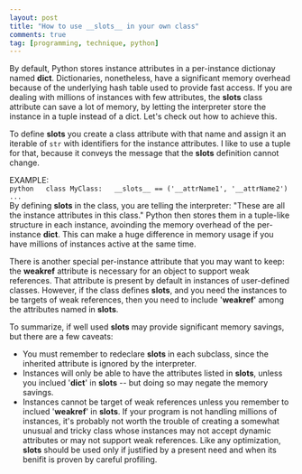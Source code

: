 ```yaml
---
layout: post
title: "How to use __slots__ in your own class"
comments: true
tag: [programming, technique, python]
---
```


By default, Python stores instance attributes in a per-instance dictionay named __dict__. Dictionaries, nonetheless, have a significant memory overhead because of the underlying hash table used to provide fast access. If you are dealing with millions of instances with few attributes, the __slots__ class attribute can save a lot of memory, by letting the interpreter store the instance in a tuple instead of a dict. Let's check out how to achieve this.
<!--more-->
To define __slots__ you create a class attribute with that name and assign it an iterable of `str` with identifiers for the instance attributes. I like to use a tuple for that, because it conveys the message that the __slots__ definition cannot change.  

EXAMPLE:  
    ``` python  
    class MyClass:  
        __slots__ == ('__attrName1', '__attrName2')  
	...  
    ```  
By defining __slots__ in the class, you are telling the interpreter: "These are all the instance attributes in this class." Python then stores them in a tuple-like structure in each instance, avoinding the memory overhead of the per-instance __dict__. This can make a huge difference in memory usage if you have millions of instances active at the same time.

There is another special per-instance attribute that you may want to keep: the __weakref__ attribute is necessary for an object to support weak references. That attribute is present by default in instances of user-defined classes. However, if the class defines __slots__, and you need the instances to be targets of weak references, then you need to include '__weakref__' among the attributes named in __slots__.

To summarize, if well used __slots__ may provide significant memory savings, but there are a few caveats:
   + You must remember to redeclare __slots__ in each subclass, since the inherited attribute is ignored by the interpreter.
   + Instances will only be able to have the attributes listed in __slots__, unless you inclued '__dict__' in __slots__ -- but doing so may negate the memory savings.  
   + Instances cannot be target of weak references unless you remember to inclued '__weakref__' in __slots__.
If your program is not handling millions of instances, it's probably not worth the trouble of creating a somewhat unusual and tricky class whose instances may not accept dynamic attributes or may not support weak references. Like any optimization, __slots__ should be used only if justified by a present need and when its benifit is proven by careful profiling.

